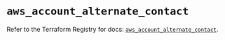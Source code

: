 # `aws_account_alternate_contact`

Refer to the Terraform Registry for docs: [`aws_account_alternate_contact`](https://registry.terraform.io/providers/hashicorp/aws/6.6.0/docs/resources/account_alternate_contact).
